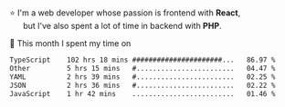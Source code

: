 ⭐ I'm a web developer whose passion is frontend with <b>React</b>,<br/>
&nbsp; &nbsp; &nbsp; but I've also spent a lot of time in backend with <b>PHP</b>.

📅 This month I spent my time on

<!--START_SECTION:waka-->

```txt
TypeScript    102 hrs 18 mins ######################...   86.97 %
Other         5 hrs 15 mins   #........................   04.47 %
YAML          2 hrs 39 mins   #........................   02.25 %
JSON          2 hrs 36 mins   #........................   02.22 %
JavaScript    1 hr 42 mins    .........................   01.46 %
```

<!--END_SECTION:waka-->
